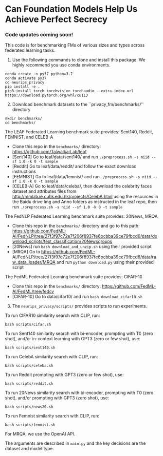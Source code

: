# Can Foundation Models Help Us Achieve Perfect Secrecy

### Code updates coming soon!

This code is for benchmarking FMs of various sizes and types across federated learning tasks.  

1. Use the following commands to clone and install this package. We highly recommend you use conda environments.

```
conda create -n py37 python=3.7
conda activate py37
cd neurips_privacy
pip install -e .
pip3 install torch torchvision torchaudio --extra-index-url https://download.pytorch.org/whl/cu113
```

2. Download benchmark datasets to the ``privacy_fm/benchmarks/'' directory
```
mkdir benchmarks/
cd benchmarks/
```

The LEAF Federated Learning benchmark suite provides: Sent140, Reddit, FEMNIST, and CELEB-A
- Clone this repo in the ``benchmarks/`` directory: https://github.com/TalwalkarLab/leaf
- [Sent140] Go to leaf/data/sent140/ and run ``./preprocess.sh -s niid --sf 1.0 -k 0 -t sample``
- [Reddit] Go to leaf/data/reddit/ and follow the exact download instructions
- [FEMNIST] Go to leaf/data/femnist/ and run ``./preprocess.sh -s niid --sf 1.0 -k 0 -t sample``
- [CELEB-A] Go to leaf/data/celeba/, then download the celebrity faces dataset and attributes files from http://mmlab.ie.cuhk.edu.hk/projects/CelebA.html using the resources in the Baidu drive Img and Anno folders as instructed in the leaf repo, then run ``./preprocess.sh -s niid --sf 1.0 -k 0 -t sample``

The FedNLP Federated Learning benchmark suite provides: 20News, MRQA
- Clone this repo in the ``benchmarks/`` directory and go to this path: https://github.com/FedML-AI/FedNLP/tree/27f3f97c72e7f206f8937fe6bcbba39ce79fbcd6/data/download_scripts/text_classification/20Newsgroups
- [20News] run ``bash download_and_unzip.sh`` using their provided script
- [MRQA] Go to https://github.com/FedML-AI/FedNLP/tree/27f3f97c72e7f206f8937fe6bcbba39ce79fbcd6/data/raw_data_loader/MRQA and run ``python download.py`` using their provided script

The FedML Federated Learning benchmark suite provides: CIFAR-10
- Clone this repo in the ``benchmarks/`` directory: https://github.com/FedML-AI/FedML/tree/fedcv
- [CIFAR-10] Go to data/cifar10/ and run ``bash download_cifar10.sh``

3. The ``neurips_privacy/scripts/`` provides scripts to run experiments.

To run CIFAR10 similarity search with CLIP, run:
```
bash scripts/cifar.sh
```

To run Sent140 similarity search with bi-encoder, prompting with T0 (zero shot), and/or in-context learning with GPT3 (zero or few shot), use:
```
bash scripts/sent140.sh
```

To run CelebA similarity search with CLIP, run:
```
bash scripts/celeba.sh
```

To run Reddit prompting with GPT3 (zero or few shot), use:
```
bash scripts/reddit.sh
```

To run 20News similarity search with bi-encoder, prompting with T0 (zero shot), and/or prompting with GPT3 (zero shot), use:
```
bash scripts/news20.sh
```

To run Femnist similarity search with CLIP, run:
```
bash scripts/femnist.sh
```

For MRQA, we use the OpenAI API.

The arguments are described in ``main.py`` and the key decisions are the dataset and model type.
